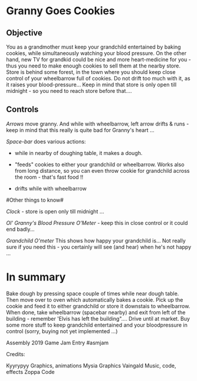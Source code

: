 
# Granny Goes Cookies

## Objective

You as a grandmother must keep your grandchild entertained by baking cookies, while simultaneously watching your blood pressure.  On the other hand, new TV for grandkid could be nice and more heart-medicine for you - thus you need to make enough cookies to sell them at the nearby store. Store is behind some forest, in the town where you should keep close control of your wheelbarrow full of cookies. Do not drift too much with it, as it raises your blood-pressure... Keep in mind that store is only open till midnight - so you need to reach store before that....

## Controls

*Arrows* move granny. And while with wheelbarrow, left arrow drifts & runs - keep in mind that this really is quite bad for Granny's heart ...

*Space-bar* does various actions:

- while in nearby of doughing table, it makes a dough.

- "feeds" cookies to either your grandchild or wheelbarrow. Works also from long distance, so you can even throw cookie for grandchild across the room - that's fast food !!

- drifts while with wheelbarrow

#Other things to know#

*Clock* - store is open only till midnight ...

*Ol' Granny's Blood Pressure O'Meter* - keep this in close control or it could end badly...

*Grandchild O'meter* This shows how happy your grandchild is... Not really sure if you need this - you certainly will see (and hear) when he's not happy ...

# In summary

Bake dough by pressing space couple of times while near dough table. Then move over to oven which automatically bakes a cookie. Pick up the cookie and  feed it to either grandchild or store it downstais to wheelbarrow. When done, take wheelbarrow (spacebar nearby) and exit from left of the building - remember 'Elvis has left the building".... Drive until at market. Buy some more stuff to keep grandchild entertained and your bloodpressure in control (sorry, buying not yet implemented ...)

Assembly 2019 Game Jam Entry
#asmjam

Credits:

Kyyrypyy Graphics, animations
Mysia Graphics
Vaingald Music, code, effects
Zoppa Code

